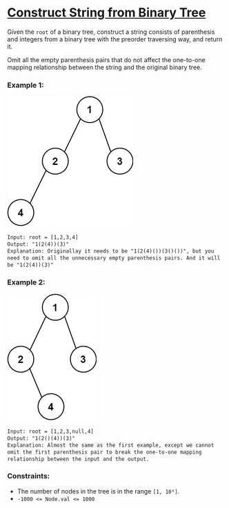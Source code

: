 # [Construct String from Binary Tree](https://leetcode.com/problems/construct-string-from-binary-tree/)

Given the `root` of a binary tree, construct a string consists of parenthesis and integers from a binary tree with the preorder traversing way, and return it.

Omit all the empty parenthesis pairs that do not affect the one-to-one mapping relationship between the string and the original binary tree.


### Example 1:
![cons1-tree.jpg](cons1-tree.jpg)
```
Input: root = [1,2,3,4]
Output: "1(2(4))(3)"
Explanation: Originallay it needs to be "1(2(4)())(3()())", but you need to omit all the unnecessary empty parenthesis pairs. And it will be "1(2(4))(3)"
```

### Example 2:
![cons2-tree.jpg](cons2-tree.jpg)
```
Input: root = [1,2,3,null,4]
Output: "1(2()(4))(3)"
Explanation: Almost the same as the first example, except we cannot omit the first parenthesis pair to break the one-to-one mapping relationship between the input and the output.
```

### Constraints:

- The number of nodes in the tree is in the range `[1, 10⁴]`.
- `-1000 <= Node.val <= 1000`